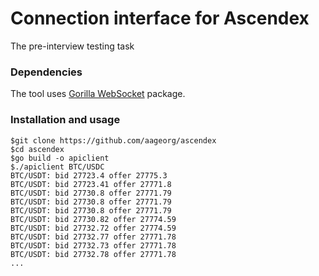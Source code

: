 # Connection interface for Ascendex

The pre-interview testing task

### Dependencies

The tool uses [Gorilla WebSocket](https://github.com/gorilla/websocket) package.

### Installation and usage

```
$git clone https://github.com/aageorg/ascendex
$cd ascendex
$go build -o apiclient
$./apiclient BTC/USDC
BTC/USDT: bid 27723.4 offer 27775.3
BTC/USDT: bid 27723.41 offer 27771.8
BTC/USDT: bid 27730.8 offer 27771.79
BTC/USDT: bid 27730.8 offer 27771.79
BTC/USDT: bid 27730.8 offer 27771.79
BTC/USDT: bid 27730.82 offer 27774.59
BTC/USDT: bid 27732.72 offer 27774.59
BTC/USDT: bid 27732.77 offer 27771.78
BTC/USDT: bid 27732.73 offer 27771.78
BTC/USDT: bid 27732.78 offer 27771.78
...
```
